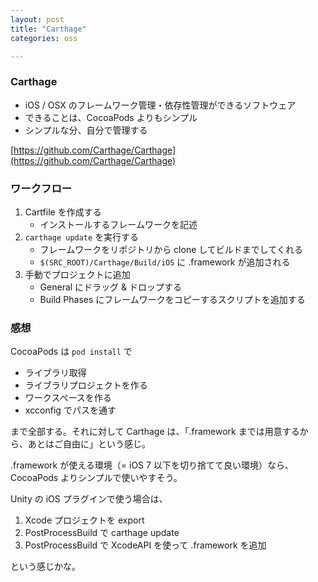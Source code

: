 ```yaml
---
layout: post
title: "Carthage"
categories: oss

---
```


### Carthage

- iOS / OSX のフレームワーク管理・依存性管理ができるソフトウェア
- できることは、CocoaPods よりもシンプル
- シンプルな分、自分で管理する

[https://github.com/Carthage/Carthage](https://github.com/Carthage/Carthage)

### ワークフロー

1. Cartfile を作成する
    - インストールするフレームワークを記述
2. `carthage update` を実行する
    - フレームワークをリポジトリから clone してビルドまでしてくれる
    - `$(SRC_ROOT)/Carthage/Build/iOS` に .framework が追加される
3. 手動でプロジェクトに追加
    - General にドラッグ & ドロップする
    - Build Phases にフレームワークをコピーするスクリプトを追加する

### 感想

CocoaPods は `pod install` で

- ライブラリ取得
- ライブラリプロジェクトを作る
- ワークスペースを作る
- xcconfig でパスを通す

まで全部する。それに対して Carthage は、「.framework までは用意するから、あとはご自由に」という感じ。

.framework が使える環境（= iOS 7 以下を切り捨てて良い環境）なら、CocoaPods よりシンプルで使いやすそう。

Unity の iOS プラグインで使う場合は、

1. Xcode プロジェクトを export
2. PostProcessBuild で carthage update
3. PostProcessBuild で XcodeAPI を使って .framework を追加

という感じかな。